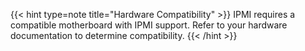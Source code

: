 &NewLine;

{{< hint type=note title="Hardware Compatibility" >}}
IPMI requires a compatible motherboard with IPMI support.
Refer to your hardware documentation to determine compatibility.
{{< /hint >}}
